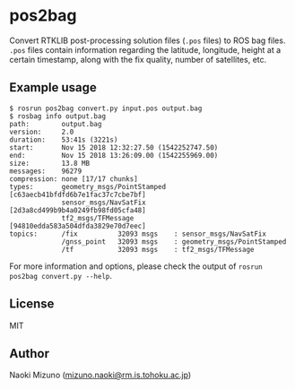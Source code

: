 # pos2bag

Convert RTKLIB post-processing solution files (`.pos` files) to ROS bag files.
`.pos` files contain information regarding the latitude, longitude, height at
a certain timestamp, along with the fix quality, number of satellites, etc.

## Example usage

```console
$ rosrun pos2bag convert.py input.pos output.bag
$ rosbag info output.bag
path:        output.bag
version:     2.0
duration:    53:41s (3221s)
start:       Nov 15 2018 12:32:27.50 (1542252747.50)
end:         Nov 15 2018 13:26:09.00 (1542255969.00)
size:        13.8 MB
messages:    96279
compression: none [17/17 chunks]
types:       geometry_msgs/PointStamped [c63aecb41bfdfd6b7e1fac37c7cbe7bf]
             sensor_msgs/NavSatFix      [2d3a8cd499b9b4a0249fb98fd05cfa48]
             tf2_msgs/TFMessage         [94810edda583a504dfda3829e70d7eec]
topics:      /fix          32093 msgs    : sensor_msgs/NavSatFix
             /gnss_point   32093 msgs    : geometry_msgs/PointStamped
             /tf           32093 msgs    : tf2_msgs/TFMessage
```

For more information and options, please check the output of `rosrun pos2bag
convert.py --help`.


## License

MIT


## Author

Naoki Mizuno (mizuno.naoki@rm.is.tohoku.ac.jp)
